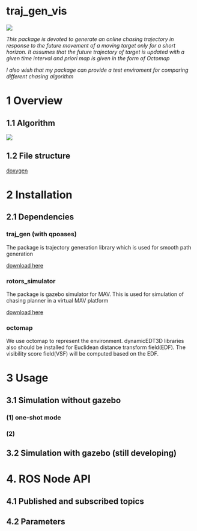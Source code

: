 
# traj_gen_vis

<img src="https://github.com/icsl-Jeon/traj_gen_vis/blob/master/img/introl_final.png"> 

*This package is devoted to generate an online chasing trajectory in response to the future movement of a moving target only for a short horizon. It assumes that the future trajectory of target is updated with a given time interval and priori map is given in the form of Octomap*  

*I also wish that my package can provide a test enviroment for comparing different chasing algorithm*

# 1 Overview 
## 1.1 Algorithm
<img src="https://github.com/icsl-Jeon/traj_gen_vis/blob/master/img/overview.png"> 

## 1.2 File structure 
[doxygen](https://icsl-jeon.github.io/)

# 2 Installation 

## 2.1 Dependencies 

### traj_gen (with qpoases)

The package is trajectory generation library which is used for smooth path generation

[download here](https://github.com/icsl-Jeon/traj_gen)


### rotors_simulator 

The package is gazebo simulator for MAV. This is used for simulation of chasing planner in a virtual MAV platform

[download here](https://github.com/ethz-asl/rotors_simulator)

### octomap 

We use octomap to represent the environment. dynamicEDT3D libraries also should be installed for Euclidean distance transform field(EDF). The visibility score field(VSF) will be computed based on the EDF.    

# 3 Usage 


## 3.1 Simulation without gazebo 

### (1) one-shot mode 

### (2) 

## 3.2 Simulation with gazebo (still developing)

# 4. ROS Node API 

## 4.1  Published and subscribed topics


## 4.2 Parameters  
